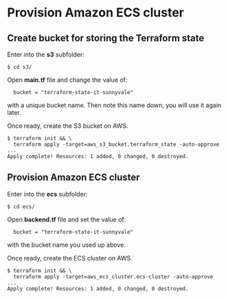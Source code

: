 # Provision Amazon ECS cluster

## Create bucket for storing the Terraform state

Enter into the **s3** subfolder:

```console
$ cd s3/
```

Open **main.tf** file and change the value of:

```hcl
  bucket = "terraform-state-it-sunnyvale"
```
with a unique bucket name. Then note this name down, you will use it again later.

Once ready, create the S3 bucket on AWS.

```console
$ terraform init && \
  terraform apply -target=aws_s3_bucket.terraform_state -auto-approve
...
Apply complete! Resources: 1 added, 0 changed, 0 destroyed.
```

## Provision Amazon ECS cluster

Enter into the **ecs** subfolder:

```console
$ cd ecs/
```
Open **backend.tf** file and set the value of:

```hcl
  bucket = "terraform-state-it-sunnyvale"
```
with the bucket name you used up above.

Once ready, create the ECS cluster on AWS.

```console
$ terraform init && \
  terraform apply -target=aws_ecs_cluster.ecs-cluster -auto-approve
...
Apply complete! Resources: 1 added, 0 changed, 0 destroyed.
```

